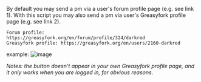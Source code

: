 By default you may send a pm via a user's forum profile page (e.g. see link 1).
With this script you may also send a pm via user's Greasyfork profile page (e.g. see link 2).
```
Forum profile:      https://greasyfork.org/en/forum/profile/324/darkred
Greasyfork profile: https://greasyfork.org/en/users/2160-darkred
```

example:
![image](https://i.imgur.com/KPikvlM.jpg)

*Notes: the button doesn't appear in your own Greasyfork profile page,
and it only works when you are logged in, for obvious reasons*.